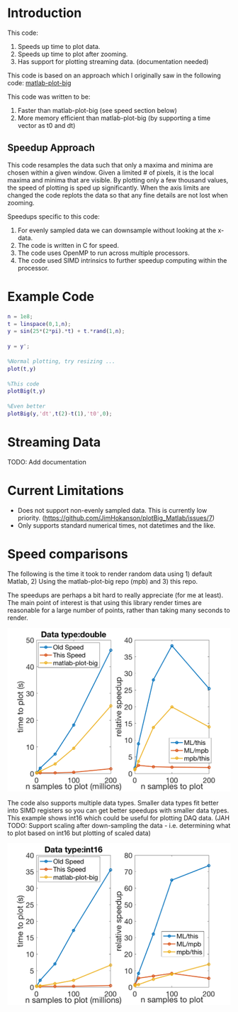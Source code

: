# Introduction

This code:
1) Speeds up time to plot data.
2) Speeds up time to plot after zooming.
3) Has support for plotting streaming data. (documentation needed)

This code is based on an approach which I originally saw in the following code:
[matlab-plot-big](https://github.com/tuckermcclure/matlab-plot-big)

This code was written to be:
1) Faster than matlab-plot-big (see speed section below)
2) More memory efficient than matlab-plot-big (by supporting a time vector as t0 and dt)

## Speedup Approach

This code resamples the data such that only a maxima and minima are chosen within a given window. Given a limited # of pixels, it is the local maxima and minima that are visible. By plotting only a few thousand values, the speed of plotting is sped up significantly. When the axis limits are changed the code replots the data so that any fine details are not lost when zooming.

Speedups specific to this code:

1) For evenly sampled data we can downsample without looking at the x-data.
2) The code is written in C for speed.
3) The code uses OpenMP to run across multiple processors.
4) The code used SIMD intrinsics to further speedup computing within the processor.

# Example Code

```Matlab
n = 1e8;
t = linspace(0,1,n);
y = sin(25*(2*pi).*t) + t.*rand(1,n);

y = y';

%Normal plotting, try resizing ...
plot(t,y)

%This code
plotBig(t,y)

%Even better
plotBig(y,'dt',t(2)-t(1),'t0',0);
```
# Streaming Data

TODO: Add documentation


# Current Limitations

* Does not support non-evenly sampled data. This is currently low priority. (https://github.com/JimHokanson/plotBig_Matlab/issues/7)
* Only supports standard numerical times, not datetimes and the like.

# Speed comparisons

The following is the time it took to render random data using 1) default Matlab, 2) Using the matlab-plot-big repo (mpb) and 3) this repo.

The speedups are perhaps a bit hard to really appreciate (for me at least). The main point of interest is that using this library render times are reasonable for a large number of points, rather than taking many seconds to render.

<p align="center"><img src="/documentation/speed1_double.png" alt="speed1_double" width="600"/></p>

The code also supports multiple data types. Smaller data types fit better into SIMD registers so you can get better speedups with smaller data types. This example shows int16 which could be useful for plotting DAQ data. (JAH TODO: Support scaling after down-sampling the data - i.e. determining what to plot based on int16 but plotting of scaled data)

<p align="center"><img src="/documentation/speed1_int16.png" alt="speed1_int16" width="600"/></p>

